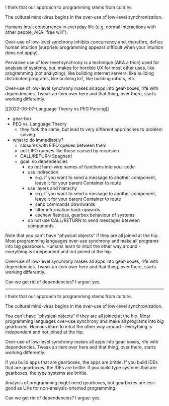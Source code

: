 I think that our approach to programming stems from culture.

The cultural mind-virus begins in the over-use of low-level synchronization.

Humans intuit concurrency in everyday life (e.g. normal interactions with other people, AKA "free will").

Over-use of low-level synchrony inhibits concurrency and, therefore, defies human intuition (surprise: programming appears difficult when your intuition does not apply).

Pervasive use of low-level synchrony is a technique (AKA a trick) used for analysis of systems, but, makes for horrible UX for most other uses, like programming (not analyzing), like building internet servers, like building distributed programs, like building IoT, like building robots, etc.

Over-use of low-level synchrony makes all apps into gear-boxes, rife with dependencies.  Tweak an item over here and that thing, over there, starts working differently.

[[2022-06-07-Language Theory vs PEG Parsing]]

- gear-box
- PEG vs. Language Theory
	- they *look* the same, but lead to very different approaches to problem solving
- what to do immediately?
	- closures with FIFO queues between them
	- not LIFO queues like those caused by recursion
	- CALL/RETURN Spaghetti
	- goal: no dependencies
		- do not hard-wire names of functions into your code
		- use indirection
			- e.g. if you want to send a message to another component, leave it for your parent Container to route
		- use layers and hierachy
			- e.g. if you want to send a message to another component, leave it for your parent Container to route
			- send commands downwards
			- filter information back upwards
			- eschew flatness, gearbox behaviour of systems
		- do not use CALL/RETURN to send messages between components

Note that you can't have "physical objects" if they are all joined at the hip.  Most programming languages over-use synchrony and make all programs into big gearboxes.  Humans learn to intuit the other way around - everything is independent and not joined at the hip.

Over-use of low-level synchrony makes all apps into gear-boxes, rife with dependencies.  Tweak an item over here and that thing, over there, starts working differently.

Can we get rid of dependencies?  I argue: yes.

---

I think that our approach to programming stems from culture.

The cultural mind-virus begins in the over-use of low-level synchronization.

You can't have "physical objects" if they are all joined at the hip.  Most programming languages over-use synchrony and make all programs into big gearboxes.  Humans learn to intuit the other way around - everything is independent and not joined at the hip.

Over-use of low-level synchrony makes all apps into gear-boxes, rife with dependencies.  Tweak an item over here and that thing, over there, starts working differently.

If you build apps that are gearboxes, the apps are brittle.  If you build IDEs that are gearboxes, the IDEs are brittle.  If you build type systems that are gearboxes, the type systems are brittle.

Analysis of programming might need gearboxes, but gearboxes are less good as UXs for non-analysis-oriented programming.

Can we get rid of dependencies?  I argue: yes.

